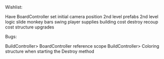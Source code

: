 Wishlist:

Have BoardController set initial camera position
2nd level prefabs
2nd level logic
slide
monkey bars
swing
player supplies
building cost
destroy recoup cost
structure upgrades


Bugs:

BuildController> BoardController reference scope
BuildController> Coloring structure when starting the Destroy method
